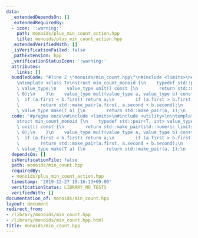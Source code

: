 ```yaml
---
data:
  _extendedDependsOn: []
  _extendedRequiredBy:
  - icon: ':warning:'
    path: monoids/plus_min_count_action.hpp
    title: monoids/plus_min_count_action.hpp
  _extendedVerifiedWith: []
  _isVerificationFailed: false
  _pathExtension: hpp
  _verificationStatusIcon: ':warning:'
  attributes:
    links: []
  bundledCode: "#line 2 \"monoids/min_count.hpp\"\n#include <limits>\n#include <utility>\n\
    \ntemplate <class T>\nstruct min_count_monoid {\n    typedef std::pair<T, int>\
    \ value_type;\n    value_type unit() const {\n        return std::make_pair(std::numeric_limits<T>::max(),\
    \ 0);\n    }\n    value_type mult(value_type a, value_type b) const {\n      \
    \  if (a.first < b.first) return a;\n        if (a.first > b.first) return b;\n\
    \        return std::make_pair(a.first, a.second + b.second);\n    }\n    static\
    \ value_type make(T a) {\n        return std::make_pair(a, 1);\n    }\n};\n"
  code: "#pragma once\n#include <limits>\n#include <utility>\n\ntemplate <class T>\n\
    struct min_count_monoid {\n    typedef std::pair<T, int> value_type;\n    value_type\
    \ unit() const {\n        return std::make_pair(std::numeric_limits<T>::max(),\
    \ 0);\n    }\n    value_type mult(value_type a, value_type b) const {\n      \
    \  if (a.first < b.first) return a;\n        if (a.first > b.first) return b;\n\
    \        return std::make_pair(a.first, a.second + b.second);\n    }\n    static\
    \ value_type make(T a) {\n        return std::make_pair(a, 1);\n    }\n};\n"
  dependsOn: []
  isVerificationFile: false
  path: monoids/min_count.hpp
  requiredBy:
  - monoids/plus_min_count_action.hpp
  timestamp: '2019-12-27 19:16:13+09:00'
  verificationStatus: LIBRARY_NO_TESTS
  verifiedWith: []
documentation_of: monoids/min_count.hpp
layout: document
redirect_from:
- /library/monoids/min_count.hpp
- /library/monoids/min_count.hpp.html
title: monoids/min_count.hpp
---
```

